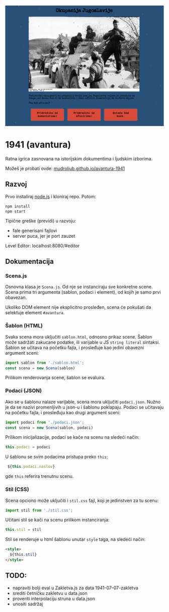 ![](screen.png)

# 1941 (avantura)

Ratna igrica zasnovana na istorijskim dokumentima i ljudskim izborima.

Možeš je probati ovde: [mudroljub.github.io/avantura-1941](https://mudroljub.github.io/avantura-1941)

## Razvoj

Prvo instaliraj [node.js](https://nodejs.org) i kloniraj repo. Potom:

```
npm install
npm start
```

Tipične greške (previdi) u razvoju:
* fale generisani fajlovi
* server puca, jer je port zauzet

Level Editor: localhost:8080/#editor

## Dokumentacija

### Scena.js

Osnovna klasa je `Scena.js`. Od nje se instanciraju sve konkretne scene. Scena prima tri argumenta (sablon, podaci i element), od kojih je samo prvi obavezan.

Ukoliko DOM element nije eksplicitno prosleđen, scena će pokušati da selektuje element `#avantura`.

### Šablon (HTML)

Svaka scena mora uključiti `sablon.html`, odnosno prikaz scene. Šablon može sadržati zakucane podatke, ili varijable u JS `string literal` sintaksi. Šablon se učitava na početku fajla, i prosleđuje kao jedini obavezni argument sceni:

```js
import sablon from './sablon.html';
const scena = new Scena(sablon)
```
Prilikom renderovanja scene, šablon se evaluira.

### Podaci (JSON)

Ako se u šablonu nalaze varijable, scena mora uključiti `podaci.json`. Nužno je da se nazivi promenljivih u json-u i šablonu poklapaju. Podaci se učitavaju na početku fajla, i prosleđuju kao drugi argument sceni:

```js
import podaci from './podaci.json';
const scena = new Scena(sablon, podaci)
```

Prilikom inicijalizacije, podaci se kače na scenu na sledeći način:
```js
this.podaci = podaci
```

U šablonu se svim podacima pristupa preko `this`:
```js
 ${this.podaci.naslov}
```
gde `this` referira trenutnu scenu.

### Stil (CSS)

Scena opciono može uključiti i `stil.css` fajl, koji je jedinstven za tu scenu:
```js
import stil from './stil.css';
```

Učitani stil se kači na scenu prilikom instanciranja:
```js
this.stil = stil
```

Stil se renderuje u html šablonu unutar `style` taga, na sledeći način:
```html
<style>
  ${this.stil}
</style>
```

## TODO:
- napraviti bolji eval u Zakletva.js za data 1941-07-07-zakletva
- srediti četničku zakletvu u data.json
- proveriti interpolaciju struna u data.json
- unositi sadržaj
